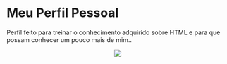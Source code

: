 # Meu Perfil Pessoal

Perfil feito para treinar o conhecimento adquirido sobre HTML e para que possam conhecer um pouco mais de mim..

<p align="center">
  <img src="https://c.tenor.com/VfBAVSmKaMoAAAAM/cebolinha-esse%C3%A9o-meu-jeitinho-cebolinha.gif">
</p>
